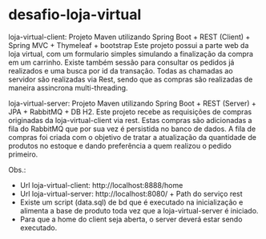 # desafio-loja-virtual

loja-virtual-client:
Projeto Maven utilizando Spring Boot + REST (Client) + Spring MVC + Thymeleaf + bootstrap
Este projeto possui a parte web da loja virtual, com um formulario simples simulando a finalização da compra em um carrinho. Existe
também sessão para consultar os pedidos já realizados e uma busca por id da transação. Todas as chamadas ao servidor são realizadas 
via Rest, sendo que as compras são realizadas de maneira assincrona multi-threading.

loja-virtual-server:
Projeto Maven utilizando Spring Boot + REST (Server) + JPA + RabbitMQ + DB H2.
Este projeto recebe as requisições de compras originadas da loja-virtual-client via rest. Estas compras são adicionadas a fila
do RabbitMQ que por sua vez é persistida no banco de dados. A fila de compras foi criada com o objetivo de tratar a atualização da
quantidade de produtos no estoque e dando preferência a quem realizou o pedido primeiro.

Obs.:
- Url loja-virtual-client: http://localhost:8888/home
- Url loja-virtual-server: http://localhost:8080/ + Path do serviço rest
- Existe um script (data.sql) de bd que é executado na inicialização e alimenta a base de produto toda vez que a loja-virtual-server é iniciado.
- Para que a home do client seja aberta, o server deverá estar sendo executado.

